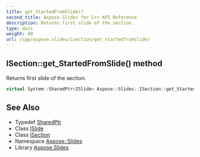 ```yaml
---
title: get_StartedFromSlide()
second_title: Aspose.Slides for C++ API Reference
description: Returns first slide of the section.
type: docs
weight: 40
url: /cpp/aspose.slides/isection/get_startedfromslide/
---
```

## ISection::get_StartedFromSlide() method


Returns first slide of the section.

```cpp
virtual System::SharedPtr<ISlide> Aspose::Slides::ISection::get_StartedFromSlide()=0
```

## See Also

* Typedef [SharedPtr](../../system/sharedptr/)
* Class [ISlide](../islide/)
* Class [ISection](./)
* Namespace [Aspose::Slides](../)
* Library [Aspose.Slides](../../)